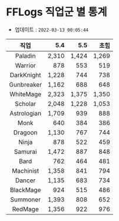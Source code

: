 # FFLogs 직업군 별 통계

- 업데이트 : `2022-03-13 00:05:44`

|직업|5.4|5.5|초힘|
|:-:|-:|-:|-:|
|Paladin|2,310|1,424|1,269|
|Warrior|878|553|519|
|DarkKnight|1,228|744|738|
|Gunbreaker|1,162|688|648|
|WhiteMage|2,323|1,375|1,350|
|Scholar|2,048|1,228|1,053|
|Astrologian|1,709|939|888|
|Monk|640|384|386|
|Dragoon|1,130|767|744|
|Ninja|878|522|459|
|Samurai|1,472|887|848|
|Bard|762|464|481|
|Machinist|1,358|841|794|
|Dancer|1,135|683|734|
|BlackMage|924|515|486|
|Summoner|1,393|808|652|
|RedMage|1,356|922|976|
